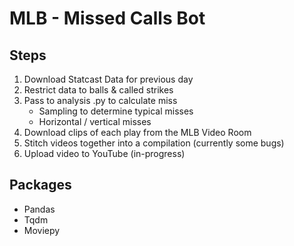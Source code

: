 # MLB - Missed Calls Bot

## Steps

1. Download Statcast Data for previous day
2. Restrict data to balls & called strikes
3. Pass to analysis .py to calculate miss
   - Sampling to determine typical misses
   - Horizontal / vertical misses
4. Download clips of each play from the MLB Video Room
5. Stitch videos together into a compilation (currently some bugs)
6. Upload video to YouTube (in-progress)

## Packages

- Pandas
- Tqdm
- Moviepy
